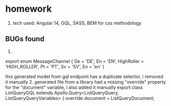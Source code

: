 # homework
1. tech used: Angular 14, GQL, SASS, BEM for css methodology

## BUGs found
1.
  export enum MessageChannel {
    De = 'DE',
    En = 'EN',
    HighRoller = 'HIGH_ROLLER',
    Pt = 'PT',
    Sv = 'SV',
    En = 'en'
  }
  
  this generated model from gql endpoint has a duplicate selector,
  i removed it manually
2.
  generated file from a library had a missing "override" property for the "document" variable, i also added it manually
  export class ListQueryGQL extends Apollo.Query<ListQueryQuery, ListQueryQueryVariables> {
  override document = ListQueryDocument;



